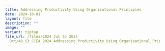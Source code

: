 ```yaml
---
title: Addressing Productivity Using Organisational Principles
date: 2024-10-01
layout: file
description: ""
image: ""
variant: tiptap
file_url: /files/2024 Jul to 2024
  Oct/48_S3_CCEA_2024_Addressing_Productivity_Using_Organisational_Principles_pdf.pdf
---
```

